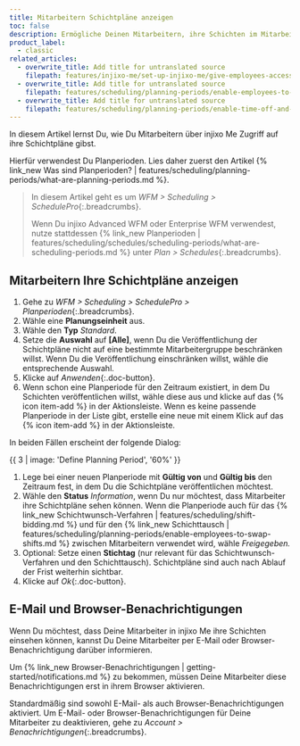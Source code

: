 ```yaml
---
title: Mitarbeitern Schichtpläne anzeigen
toc: false
description: Ermögliche Deinen Mitarbeitern, ihre Schichten im Mitarbeiterportal injixo Me zu sehen (SchedulePro).
product_label:
  - classic
related_articles:
  - overwrite_title: Add title for untranslated source
    filepath: features/injixo-me/set-up-injixo-me/give-employees-access-to-injixo-me.md
  - overwrite_title: Add title for untranslated source
    filepath: features/scheduling/planning-periods/enable-employees-to-swap-shifts.md
  - overwrite_title: Add title for untranslated source
    filepath: features/scheduling/planning-periods/enable-time-off-and-request-sick-leave.md
---
```


In diesem Artikel lernst Du, wie Du Mitarbeitern über injixo Me Zugriff auf ihre Schichtpläne gibst.

Hierfür verwendest Du Planperioden. Lies daher zuerst den Artikel {% link_new Was sind Planperioden? | features/scheduling/planning-periods/what-are-planning-periods.md %}.

> In diesem Artikel geht es um _WFM > Scheduling > SchedulePro_{:.breadcrumbs}.
>
> Wenn Du injixo Advanced WFM oder Enterprise WFM verwendest, nutze stattdessen {% link_new Planperioden | features/scheduling/schedules/scheduling-periods/what-are-scheduling-periods.md %} unter _Plan > Schedules_{:.breadcrumbs}.

## Mitarbeitern Ihre Schichtpläne anzeigen

1. Gehe zu _WFM > Scheduling > SchedulePro > Planperioden_{:.breadcrumbs}.
2. Wähle eine **Planungseinheit** aus.
3. Wähle den **Typ** _Standard_.
4. Setze die **Auswahl** auf **[Alle]**, wenn Du die Veröffentlichung der Schichtpläne nicht auf eine bestimmte Mitarbeitergruppe beschränken willst. Wenn Du die Veröffentlichung einschränken willst, wähle die entsprechende Auswahl.
5. Klicke auf _Anwenden_{:.doc-button}.
6. Wenn schon eine Planperiode für den Zeitraum existiert, in dem Du Schichten veröffentlichen willst, wähle diese aus und klicke auf das {% icon item-add %} in der Aktionsleiste. Wenn es keine passende Planperiode in der Liste gibt, erstelle eine neue mit einem Klick auf das {% icon item-add %} in der Aktionsleiste.

In beiden Fällen erscheint der folgende Dialog:

{{ 3 | image: 'Define Planning Period', '60%' }}

1. Lege bei einer neuen Planperiode mit **Gültig von** und **Gültig bis** den Zeitraum fest, in dem Du die Schichtpläne veröffentlichen möchtest.
2. Wähle den **Status** _Information_, wenn Du nur möchtest, dass Mitarbeiter ihre Schichtpläne sehen können. Wenn die Planperiode auch für das {% link_new Schichtwunsch-Verfahren | features/scheduling/shift-bidding.md %} und für den {% link_new Schichttausch | features/scheduling/planning-periods/enable-employees-to-swap-shifts.md %} zwischen Mitarbeitern verwendet wird, wähle _Freigegeben._
3. Optional: Setze einen **Stichtag** (nur relevant für das Schichtwunsch-Verfahren und den Schichttausch). Schichtpläne sind auch nach Ablauf der Frist weiterhin sichtbar.
4. Klicke auf _Ok_{:.doc-button}.

## E-Mail und Browser-Benachrichtigungen

Wenn Du möchtest, dass Deine Mitarbeiter in injixo Me ihre Schichten einsehen können, kannst Du Deine Mitarbeiter per E-Mail oder Browser-Benachrichtigung darüber informieren.

Um {% link_new Browser-Benachrichtigungen | getting-started/notifications.md %} zu bekommen, müssen Deine Mitarbeiter diese Benachrichtigungen erst in ihrem Browser aktivieren.

Standardmäßig sind sowohl E-Mail- als auch Browser-Benachrichtigungen aktiviert. Um E-Mail- oder Browser-Benachrichtigungen für Deine Mitarbeiter zu deaktivieren, gehe zu _Account > Benachrichtigungen_{:.breadcrumbs}.
